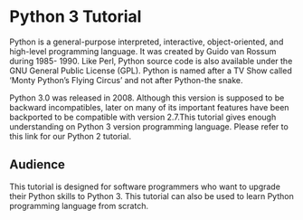 # Python 3 Tutorial

Python is a general-purpose interpreted, interactive, object-oriented, and high-level programming language. It was created by Guido van Rossum during 1985- 1990. Like Perl, Python source code is also available under the GNU General Public License (GPL). Python is named after a TV Show called ‘Monty Python’s Flying Circus’ and not after Python-the snake.

Python 3.0 was released in 2008. Although this version is supposed to be backward incompatibles, later on many of its important features have been backported to be compatible with version 2.7.This tutorial gives enough understanding on Python 3 version programming language. Please refer to this link for our Python 2 tutorial.

## Audience

This tutorial is designed for software programmers who want to upgrade their Python skills to Python 3. This tutorial can also be used to learn Python programming language from scratch.
